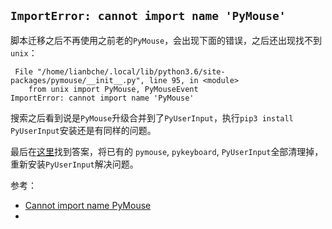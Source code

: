 ## `ImportError: cannot import name 'PyMouse'`

脚本迁移之后不再使用之前老的`PyMouse`，会出现下面的错误，之后还出现找不到`unix`：

```
 File "/home/lianbche/.local/lib/python3.6/site-packages/pymouse/__init__.py", line 95, in <module>
    from unix import PyMouse, PyMouseEvent
ImportError: cannot import name 'PyMouse'
```

搜索之后看到说是`PyMouse`升级合并到了`PyUserInput`，执行`pip3 install PyUserInput`安装还是有同样的问题。

最后在[这里](https://www.jianshu.com/p/6ba8e4a2e464)找到答案，将已有的 `pymouse`, `pykeyboard`, `PyUserInput`全部清理掉，重新安装`PyUserInput`解决问题。

参考：

- [Cannot import name PyMouse](https://stackoverflow.com/questions/34022407/cannot-import-name-pymouse)
- [](https://github.com/SavinaRoja/PyUserInput)